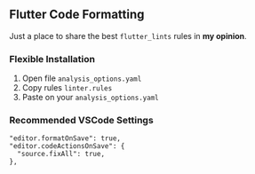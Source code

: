 ## Flutter Code Formatting
Just a place to share the best `flutter_lints` rules in **my opinion**.

### Flexible Installation
1. Open file `analysis_options.yaml`
2. Copy rules `linter.rules` 
3. Paste on your `analysis_options.yaml`

### Recommended VSCode Settings
```
"editor.formatOnSave": true,
"editor.codeActionsOnSave": {
  "source.fixAll": true,
},
```
